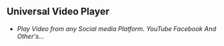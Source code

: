 ## Universal Video Player
- *Play Video from any Social media Platform. YouTube
Facebook And Other's...*
